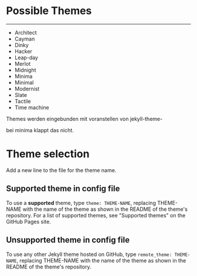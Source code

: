 # Possible Themes
-----------------
* Architect
* Cayman
* Dinky
* Hacker
* Leap-day
* Merlot
* Midnight
* Minima
* Minimal
* Modernist
* Slate
* Tactile
* Time machine

Themes werden eingebunden mit voranstellen von
jekyll-theme-

bei minima klappt das nicht.

# Theme selection
Add a new line to the file for the theme name.

## Supported theme in config file
To use a **supported** theme, type `theme: THEME-NAME`, replacing THEME-NAME with the name of the theme as shown in the README of the theme's repository. For a list of supported themes, see "Supported themes" on the GitHub Pages site.
## Unsupported theme in config file

To use any other Jekyll theme hosted on GitHub, type `remote_theme: THEME-NAME`, replacing THEME-NAME with the name of the theme as shown in the README of the theme's repository.